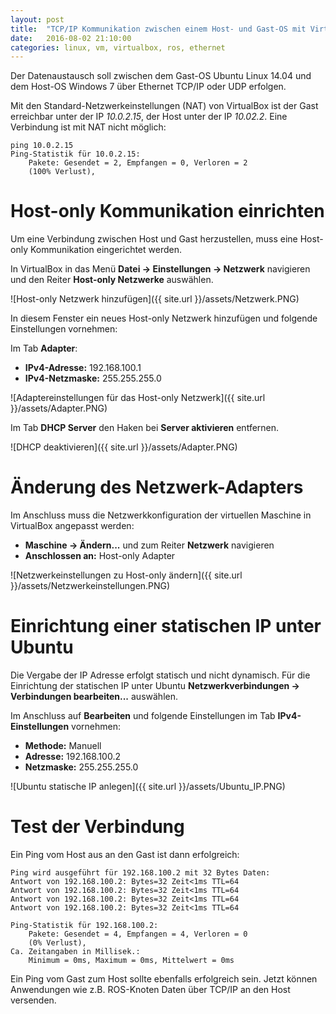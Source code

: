 ```yaml
---
layout: post
title:  "TCP/IP Kommunikation zwischen einem Host- und Gast-OS mit VirtualBox"
date:   2016-08-02 21:10:00
categories: linux, vm, virtualbox, ros, ethernet
---
```


Der Datenaustausch soll zwischen dem Gast-OS Ubuntu Linux 14.04 und dem Host-OS Windows 7 über Ethernet TCP/IP oder UDP erfolgen. 

Mit den Standard-Netzwerkeinstellungen (NAT) von VirtualBox ist der Gast erreichbar unter der IP *10.0.2.15*, der Host unter der IP *10.02.2*.
Eine Verbindung ist mit NAT nicht möglich:

```
ping 10.0.2.15
Ping-Statistik für 10.0.2.15:
    Pakete: Gesendet = 2, Empfangen = 0, Verloren = 2
    (100% Verlust),
```

# Host-only Kommunikation einrichten

Um eine Verbindung zwischen Host und Gast herzustellen, muss eine Host-only Kommunikation eingerichtet werden.

In VirtualBox in das Menü **Datei -> Einstellungen -> Netzwerk** navigieren und den Reiter **Host-only Netzwerke** auswählen.

![Host-only Netzwerk hinzufügen]({{ site.url }}/assets/Netzwerk.PNG)

In diesem Fenster ein neues Host-only Netzwerk hinzufügen und folgende Einstellungen vornehmen:

Im Tab **Adapter**:

* **IPv4-Adresse:** 192.168.100.1
* **IPv4-Netzmaske:** 255.255.255.0

![Adaptereinstellungen für das Host-only Netzwerk]({{ site.url }}/assets/Adapter.PNG)

Im Tab **DHCP Server** den Haken bei **Server aktivieren** entfernen. 

![DHCP deaktivieren]({{ site.url }}/assets/Adapter.PNG)

# Änderung des Netzwerk-Adapters

Im Anschluss muss die Netzwerkkonfiguration der virtuellen Maschine in VirtualBox angepasst werden:

* **Maschine -> Ändern...** und zum Reiter **Netzwerk** navigieren
* **Anschlossen an:** Host-only Adapter

![Netzwerkeinstellungen zu Host-only ändern]({{ site.url }}/assets/Netzwerkeinstellungen.PNG)

# Einrichtung einer statischen IP unter Ubuntu
Die Vergabe der IP Adresse erfolgt statisch und nicht dynamisch. 
Für die Einrichtung der statischen IP unter Ubuntu **Netzwerkverbindungen -> Verbindungen bearbeiten...** auswählen.

Im Anschluss auf **Bearbeiten** und folgende Einstellungen im Tab **IPv4-Einstellungen** vornehmen:

* **Methode:** Manuell
* **Adresse:** 192.168.100.2
* **Netzmaske:** 255.255.255.0

![Ubuntu statische IP anlegen]({{ site.url }}/assets/Ubuntu_IP.PNG)

# Test der Verbindung

Ein Ping vom Host aus an den Gast ist dann erfolgreich:

```
Ping wird ausgeführt für 192.168.100.2 mit 32 Bytes Daten:
Antwort von 192.168.100.2: Bytes=32 Zeit<1ms TTL=64
Antwort von 192.168.100.2: Bytes=32 Zeit<1ms TTL=64
Antwort von 192.168.100.2: Bytes=32 Zeit<1ms TTL=64
Antwort von 192.168.100.2: Bytes=32 Zeit<1ms TTL=64

Ping-Statistik für 192.168.100.2:
    Pakete: Gesendet = 4, Empfangen = 4, Verloren = 0
    (0% Verlust),
Ca. Zeitangaben in Millisek.:
    Minimum = 0ms, Maximum = 0ms, Mittelwert = 0ms
```

Ein Ping vom Gast zum Host sollte ebenfalls erfolgreich sein. Jetzt können Anwendungen wie z.B. ROS-Knoten Daten über TCP/IP an den Host versenden.
